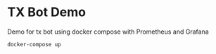 # TX Bot Demo

Demo for tx bot using docker compose with Prometheus and Grafana

```bash
docker-compose up
```
